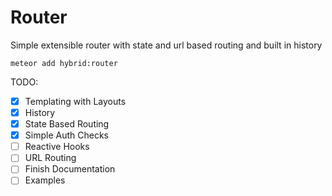 # Router

Simple extensible router with state and url based routing and built in history

`meteor add hybrid:router`

TODO: 
* [x] Templating with Layouts
* [x] History
* [x] State Based Routing
* [x] Simple Auth Checks
* [ ] Reactive Hooks
* [ ] URL Routing
* [ ] Finish Documentation
* [ ] Examples
